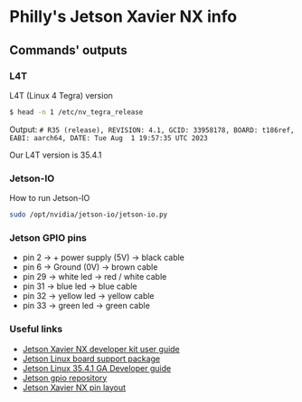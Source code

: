 # Philly's Jetson Xavier NX info

## Commands' outputs
### L4T
L4T (Linux 4 Tegra) version
```bash
$ head -n 1 /etc/nv_tegra_release
```
Output:
`# R35 (release), REVISION: 4.1, GCID: 33958178, BOARD: t186ref, EABI: aarch64, DATE: Tue Aug  1 19:57:35 UTC 2023`

Our L4T version is 35.4.1

### Jetson-IO
How to run Jetson-IO
```bash
sudo /opt/nvidia/jetson-io/jetson-io.py
```

### Jetson GPIO pins
- pin 2 -> + power supply (5V) ->  black cable
- pin 6 -> Ground (0V) -> brown cable
- pin 29 -> white led -> red / white cable
- pin 31 -> blue led -> blue cable
- pin 32 -> yellow  led -> yellow cable
- pin 33 -> green led -> green cable


### Useful links
- [Jetson Xavier NX developer kit user guide](https://developer.nvidia.com/downloads/embedded/secure/tools/files/jetpack-sdks/jetpack-4.4-ga/jetson_xavier_nx_developer_kit_user_guide.pdf)
- [Jetson Linux board support package](https://developer.nvidia.com/embedded/jetson-linux-r3541)
- [Jetson Linux 35.4.1 GA Developer guide](https://docs.nvidia.com/jetson/archives/r35.4.1/DeveloperGuide/index.html)
- [Jetson gpio repository](https://github.com/NVIDIA/jetson-gpio)
- [Jetson Xavier NX pin layout](https://jetsonhacks.com/nvidia-jetson-xavier-nx-gpio-header-pinout/)

